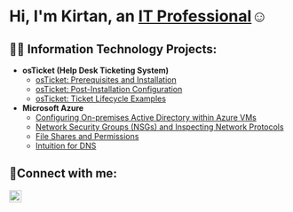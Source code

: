 <h1>Hi, I'm Kirtan, an <a href="https://www.linkedin.com/in/kirtan-subramaniam-a11170266/">IT Professional</a>☺</h1>

<h2>👨‍💻 Information Technology Projects:</h2>

- <b>osTicket (Help Desk Ticketing System)</b>
  - [osTicket: Prerequisites and Installation](https://github.com/KirtanSub/osticket-prereqs)
  - [osTicket: Post-Installation Configuration](https://github.com/KirtanSub/post-install-config)
  - [osTicket: Ticket Lifecycle Examples](https://github.com/KirtanSub/ticket-lifecycle)
- <b>Microsoft Azure</b>
  - [Configuring On-premises Active Directory within Azure VMs](https://github.com/KirtanSub/configure-ad)
  - [Network Security Groups (NSGs) and Inspecting Network Protocols](https://github.com/KirtanSub/azure-network-protocols)
  - [File Shares and Permissions](https://github.com/KirtanSub/File-Shares-and-Permissions)
  - [Intuition for DNS](https://github.com/KirtanSub/Intuition-for-DNS)

<h2>🤳Connect with me:</h2>


[<img align="left" alt="Josh | LinkedIn" width="22px" src="https://cdn.jsdelivr.net/npm/simple-icons@v3/icons/linkedin.svg" />][linkedin]


[linkedin]: https://www.linkedin.com/in/kirtan-subramaniam-a11170266/

